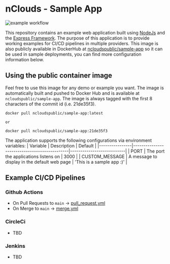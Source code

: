 # nClouds - Sample App
![example workflow](https://github.com/nclouds/sample-app/actions/workflows/merge.yml/badge.svg)

This repository contains an example web application built using [NodeJs](https://nodejs.org/en/) and the [Express Framework](https://expressjs.com/). The purpose of this application is to provide working examples for CI/CD pipelines in multiple providers. This image is also publicly available in DockerHub at [ncloudspublic/sample-app](https://hub.docker.com/r/ncloudspublic/sample-app) so it can be used in sample deployments, you can find more configuration information below.

## Using the public container image
Feel free to use this image for any demo or example you want. The image is automatically built and pushed to Docker Hub and is available at `ncloudspublic/sample-app`. The image is always tagged with the first 8 characters of the commit id (i.e. 21de35f3).

```
docker pull ncloudspublic/sample-app:latest

or 

docker pull ncloudspublic/sample-app:21de35f3
```

The application supports the following configurations via environment variables:
| Variable       | Description                                  | Default                   |
|----------------|----------------------------------------------|---------------------------|
| PORT           | The port the applications listens on         | 3000                      |
| CUSTOM_MESSAGE | A message to display in the default web page | 'This is a sample app :)' |

## Example CI/CD  Pipelines
### Github Actions
- On Pull Requests to `main` -> [pull_request.yml](/.github/workflows/pull_request.yml)
- On Merge to `main` -> [merge.yml](/.github/workflows/merge.yml)
### CircleCi
- TBD
### Jenkins
- TBD
